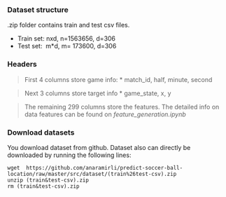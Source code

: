 ### Dataset structure

.zip folder contains train and test csv files.

* Train set: nxd, n=1563656, d=306
* Test set:  m*d, m= 173600, d=306

### Headers

> First 4 columns store game info: * match_id, half, minute, second

> Next 3 columns store target info * game_state, x, y

> The remaining 299 columns store the features. The detailed info on data features can be found on *feature_generation.ipynb*

### Download datasets

You download dataset from github. Dataset also can directly be downloaded by running the following lines:

```
wget  https://github.com/anaramirli/predict-soccer-ball-location/raw/master/src/dataset/(train%26test-csv).zip
unzip (train&test-csv).zip
rm (train&test-csv).zip
```
